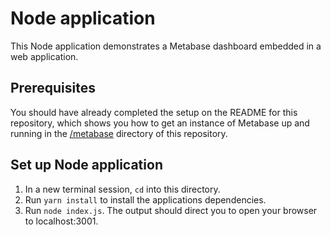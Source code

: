 # Node application
This Node application demonstrates a Metabase dashboard embedded in a web application.

## Prerequisites
You should have already completed the setup on the README for this repository, which shows you how to get an instance of Metabase up and running in the [/metabase](../metabase) directory of this repository.

## Set up Node application
1. In a new terminal session, `cd` into this directory. 
2. Run `yarn install` to install the applications dependencies.
3. Run `node index.js`. The output should direct you to open your browser to localhost:3001.


